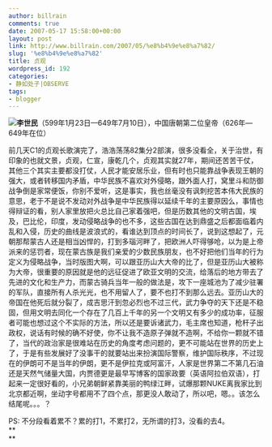 ```yaml
---
author: billrain
comments: true
date: 2007-05-17 15:58:00+00:00
layout: post
link: http://www.billrain.com/2007/05/%e8%b4%9e%e8%a7%82/
slug: '%e8%b4%9e%e8%a7%82'
title: 贞观
wordpress_id: 192
categories:
- 静如处子|OBSERVE
tags:
- blogger
---
```


[![](http://bp2.blogger.com/_lAHIYwHGO4A/Rkx78Nr4htI/AAAAAAAABZc/XyXZeBcXSD8/s400/200px-TangTaizong.jpg)](http://bp2.blogger.com/_lAHIYwHGO4A/Rkx78Nr4htI/AAAAAAAABZc/XyXZeBcXSD8/s1600-h/200px-TangTaizong.jpg)**李世民**（599年1月23日—649年7月10日），中国唐朝第二位皇帝（626年—649年在位）  
  
前几天C1的贞观长歌演完了，浩浩荡荡82集分2部演，很多没看全，关于治世，有印象的也就文景，贞观，仁宣，康乾几个，贞观其实就27年，期间还苦苦干仗，其他三个其实主要都没打仗，人民才能安居乐业，但有时也只能靠战争表现王朝的强大，或者转移国内矛盾，中华民族不喜欢对外侵略，跟外面人打，窝里斗和防御战争倒是家常便饭，你别不爱听，这是事实，我也丝毫没有讽刺挖苦本伟大民族的意思，老于不是说不发动对外战争是中华民族得以延续千年的主要原因么，事情也得辩证的看，别人家里放把火总比自己家着强吧，但是历数其他的文明古国，埃及，巴比伦，印度，发动侵略战争的也不多，这些古国在达到鼎盛之后都面临着内乱和入侵，历史的曲线是波浪式的，看谁达到顶点的时间长了，说到这想起了，元朝那帮蒙古人还是相当凶悍的，打到多瑙河畔了，把欧洲人吓得够呛，以为是上帝派来的惩罚者，现在蒙古族是我们亲爱的少数民族朋友，也不好把他们当年的行为定义为侵略战争，当时版图大啊，可以跟亚历山大大帝的比了，但是亚历山大被称为大帝，很重要的原因就是他的远征促进了欧亚文明的交流，给落后的地方带去了先进的文化和生产力，而蒙古骑兵当年一般的做法是，攻下一座城池为了减少驻署的军队，直接所有人杀光光，也不用留人了，要不也打不到那么远去。亚历山大的帝国在他死后就分裂了，成吉思汗到忽必烈也不过三代，武力争夺的天下还是不稳固，但用文明去同化一个存在了几百上千年的另一个文明又有多少的成功率，征服者可能也想过这个不实际的方法，所以还是要诉诸武力，毛主席也知道，枪杆子出政权，说话有时候的确不好使，你不让我不造原子弹就不造啊，不给你一颗就不错了，当代的政治家是很难站在历史的角度考虑问题的，更不可能站在世界的历史上了，于是有些发展好了没事干的就要站出来扮演国际警察，维护国际秩序，不过现在的伊朗可不是当年的伊朗，更不是伊拉克或阿富汗，人家是世界第二不第几石油还是天然气储量大国，内贾德更是最早写博客的国家政要（英语阿拉伯双语），打起来一定很好看的，小兄弟朝鲜紧靠美丽的鸭绿江畔，试爆那颗NUKE离我家比到北京都近啊，坐动字号都用不了四个点，那更没人敢动了，所以吧，嗯。。该怎么结尾呢。。。？  
  
PS: 不分段看着累不？累的打1，不累打2，无所谓的打3，没看的去4。  
**  
**
